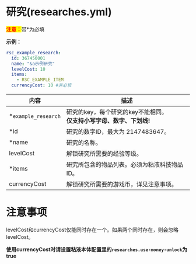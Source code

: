 # 研究(researches.yml)

<mark style="color:red;">**注意：**</mark>带\*为必填

**示例：**

```yaml
rsc_example_research:
  id: 367450001
  name: "&a示例研究"
  levelCost: 10
  items:
    - RSC_EXAMPLE_ITEM
  currencyCost: 10 #非必填  
```

| 内容 | 描述 |
| -------- | -------- |
| \*`example_research` | 研究的key，每个研究的key不能相同。<br>**仅支持小写字母、数字、下划线!** |
| \*id | 研究的数字ID，最大为 2147483647。 |
| \*name | 研究的名称。 |
| levelCost | 解锁研究所需要的经验等级。 |
| \*items | 研究所包含的物品列表。必须为粘液科技物品ID。 |
| currencyCost | 解锁研究所需要的游戏币，详见注意事项。 |


# 注意事项

levelCost和currencyCost仅能同时存在一个。如果两个同时存在，则会忽略levelCost。

**使用currencyCost时请设置粘液本体配置里的`researches.use-money-unlock`为true**
